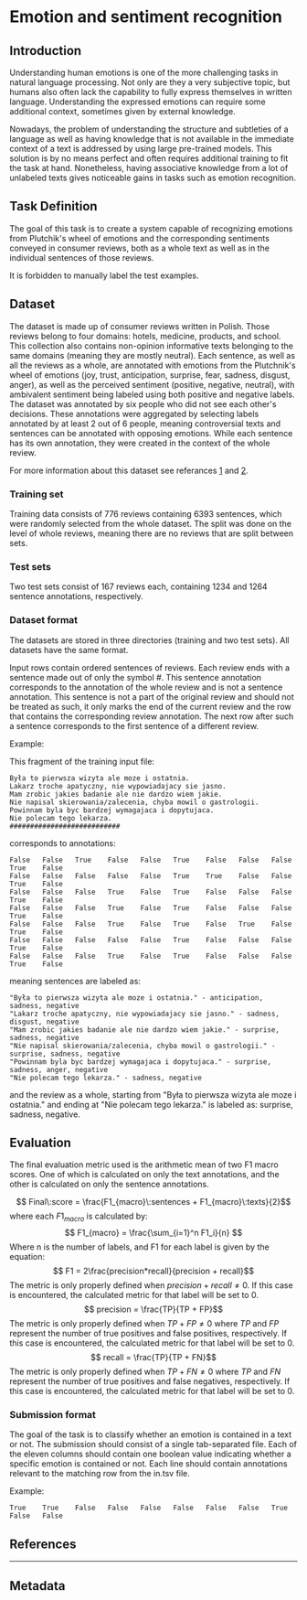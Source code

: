 # Emotion and sentiment recognition

## Introduction
Understanding human emotions is one of the more challenging tasks in natural language processing. Not only are they a very subjective topic, but humans also often lack the capability to fully express themselves in written language. Understanding the expressed emotions can require some additional context, sometimes given by external knowledge.

Nowadays, the problem of understanding the structure and subtleties of a language as well as having knowledge that is not available in the immediate context of a text is addressed by using large pre-trained models. This solution is by no means perfect and often requires additional training to fit the task at hand. Nonetheless, having associative knowledge from a lot of unlabeled texts gives noticeable gains in tasks such as emotion recognition.

## Task Definition
The goal of this task is to create a system capable of recognizing emotions from Plutchik's wheel of emotions and the corresponding sentiments conveyed in consumer reviews, both as a whole text as well as in the individual sentences of those reviews.

It is forbidden to manually label the test examples.

## Dataset
The dataset is made up of consumer reviews written in Polish. Those reviews belong to four domains: hotels, medicine, products, and school. This collection also contains non-opinion informative texts belonging to the same domains (meaning they are mostly neutral). Each sentence, as well as all the reviews as a whole, are annotated with emotions from the Plutchnik's wheel of emotions (joy, trust, anticipation, surprise, fear, sadness, disgust, anger), as well as the perceived sentiment (positive, negative, neutral), with ambivalent sentiment being labeled using both positive and negative labels. The dataset was annotated by six people who did not see each other's decisions. These annotations were aggregated by selecting labels annotated by at least 2 out of 6 people, meaning controversial texts and sentences can be annotated with opposing emotions. While each sentence has its own annotation, they were created in the context of the whole review.

For more information about this dataset see referances [1](#ref-1) and [2](#ref-2).

### Training set
Training data consists of 776 reviews containing 6393 sentences, which were randomly selected from the whole dataset. The split was done on the level of whole reviews, meaning there are no reviews that are split between sets.

### Test sets
Two test sets consist of 167 reviews each, containing 1234 and 1264 sentence annotations, respectively.

### Dataset format
The datasets are stored in three directories (training and two test sets). All datasets have the same format.

Input rows contain ordered sentences of reviews. Each review ends with a sentence made out of only the symbol #. This sentence annotation corresponds to the annotation of the whole review and is not a sentence annotation. This sentence is not a part of the original review and should not be treated as such, it only marks the end of the current review and the row that contains the corresponding review annotation. The next row after such a sentence corresponds to the first sentence of a different review.

Example:

This fragment of the training input file:
```
Była to pierwsza wizyta ale moze i ostatnia.
Lakarz troche apatyczny, nie wypowiadajacy sie jasno.
Mam zrobic jakies badanie ale nie dardzo wiem jakie.
Nie napisal skierowania/zalecenia, chyba mowil o gastrologii.
Powinnam byla byc bardzej wymagajaca i dopytujaca.
Nie polecam tego lekarza.
###########################
```
corresponds to annotations:
```
False	False	True	False	False	True	False	False	False	True	False
False	False	False	False	False	True	True	False	False	True	False
False	False	False	True	False	True	False	False	False	True	False
False	False	False	True	False	True	False	False	False	True	False
False	False	False	True	False	True	False	True	False	True	False
False	False	False	False	False	True	False	False	False	True	False
False	False	False	True	False	True	False	False	False	True	False
```
meaning sentences are labeled as:
```
"Była to pierwsza wizyta ale moze i ostatnia." - anticipation, sadness, negative
"Lakarz troche apatyczny, nie wypowiadajacy sie jasno." - sadness, disgust, negative
"Mam zrobic jakies badanie ale nie dardzo wiem jakie." - surprise, sadness, negative
"Nie napisal skierowania/zalecenia, chyba mowil o gastrologii." - surprise, sadness, negative
"Powinnam byla byc bardzej wymagajaca i dopytujaca." - surprise, sadness, anger, negative
"Nie polecam tego lekarza." - sadness, negative
```
and the review as a whole, starting from "Była to pierwsza wizyta ale moze i ostatnia." and ending at "Nie polecam tego lekarza." is labeled as: surprise, sadness, negative.


## Evaluation
The final evaluation metric used is the arithmetic mean of two F1 macro scores. One of which is calculated on only the text annotations, and the other is calculated on only the sentence annotations.


$$ Final\:score = \frac{F1_{macro}\:sentences + F1_{macro}\:texts}{2}$$
where each $F1_{macro}$ is calculated by:
$$ F1_{macro} = \frac{\sum_{i=1}^n F1_i}{n} $$
Where n is the number of labels, and F1 for each label is given by the equation:
$$ F1 = 2\frac{precision*recall}{precision + recall}$$
The metric is only properly defined when $precision + recall \neq 0$. If this case is encountered, the calculated metric for that label will be set to 0.
$$ precision = \frac{TP}{TP + FP}$$
The metric is only properly defined when $TP + FP \neq 0$ where $TP$ and $FP$ represent the number of true positives and false positives, respectively. If this case is encountered, the calculated metric for that label will be set to 0.
$$ recall = \frac{TP}{TP + FN}$$
The metric is only properly defined when $TP + FN \neq 0$ where $TP$ and $FN$ represent the number of true positives and false negatives, respectively. If this case is encountered, the calculated metric for that label will be set to 0.

### Submission format
The goal of the task is to classify whether an emotion is contained in a text or not. The submission should consist of a single tab-separated file. Each of the eleven columns should contain one boolean value indicating whether a specific emotion is contained or not. Each line should contain annotations relevant to the matching row from the in.tsv file.

Example:
```
True	True	False	False	False	False	False	False	True	False	False
```

## References
---

## Metadata



